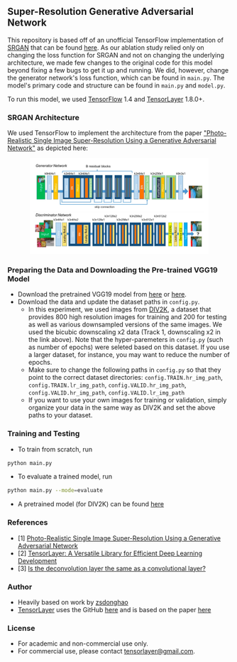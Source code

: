 ## Super-Resolution Generative Adversarial Network

This repository is based off of an unofficial TensorFlow implementation of [SRGAN](https://arxiv.org/abs/1609.04802) that can be found [here](https://github.com/tensorlayer/srgan). As our ablation study relied only on changing the loss function for SRGAN and not on changing the underlying architecture, we made few changes to the original code for this model beyond fixing a few bugs to get it up and running. We did, however, change the generator network's loss function, which can be found in `main.py`. The model's primary code and structure can be found in `main.py` and `model.py`.

To run this model, we used [TensorFlow](https://www.tensorflow.org) 1.4 and [TensorLayer](https://github.com/tensorlayer/tensorlayer) 1.8.0+.


### SRGAN Architecture

We used TensorFlow to implement the architecture from the paper ["Photo-Realistic Single Image Super-Resolution Using a Generative Adversarial Network"](https://arxiv.org/abs/1609.04802) as depicted here:

<a href="http://tensorlayer.readthedocs.io">
<div align="center">
	<img src="img/SRGAN_arch.png" width="80%" height="10%"/>
</div>
</a>


### Preparing the Data and Downloading the Pre-trained VGG19 Model

* Download the pretrained VGG19 model from [here](https://mega.nz/#!xZ8glS6J!MAnE91ND_WyfZ_8mvkuSa2YcA7q-1ehfSm-Q1fxOvvs) or [here](https://media.githubusercontent.com/media/tensorlayer/pretrained-models/master/models/vgg19.npy).
* Download the data and update the dataset paths in `config.py`.
	* In this experiment, we used images from [DIV2K](https://data.vision.ee.ethz.ch/cvl/DIV2K/), a dataset that provides 800 high resolution images for training and 200 for testing as well as various downsampled versions of the same images. We used the bicubic downscaling x2 data (Track 1, downscaling x2 in the link above). Note that the hyper-paremeters in `config.py` (such as number of epochs) were seleted based on this dataset. If you use a larger dataset, for instance, you may want to reduce the number of epochs.
 	* Make sure to change the following paths in `config.py` so that they point to the correct dataset directories: `config.TRAIN.hr_img_path`, `config.TRAIN.lr_img_path`, `config.VALID.hr_img_path`, `config.VALID.hr_img_path`, `config.VALID.lr_img_path`
	* If you want to use your own images for training or validation, simply organize your data in the same way as DIV2K and set the above paths to your dataset.


### Training and Testing
* To train from scratch, run

```bash
python main.py
```

* To evaluate a trained model, run

```bash
python main.py --mode=evaluate 
```

* A pretrained model (for DIV2K) can be found [here](https://github.com/tensorlayer/srgan/releases/tag/1.2.0)


### References
* [1] [Photo-Realistic Single Image Super-Resolution Using a Generative Adversarial Network](https://arxiv.org/abs/1609.04802)
* [2] [TensorLayer: A Versatile Library for Efficient Deep Learning Development](https://arxiv.org/abs/1707.08551)
* [3] [Is the deconvolution layer the same as a convolutional layer?](https://arxiv.org/abs/1609.07009)

### Author
* Heavily based on work by [zsdonghao](https://github.com/zsdonghao)
* [TensorLayer](https://tensorlayer.readthedocs.io/en/stable/) uses the GitHub [here](https://github.com/tensorlayer/tensorlayer) and is based on the paper [here](https://arxiv.org/abs/1707.08551)

### License
* For academic and non-commercial use only.
* For commercial use, please contact tensorlayer@gmail.com.
